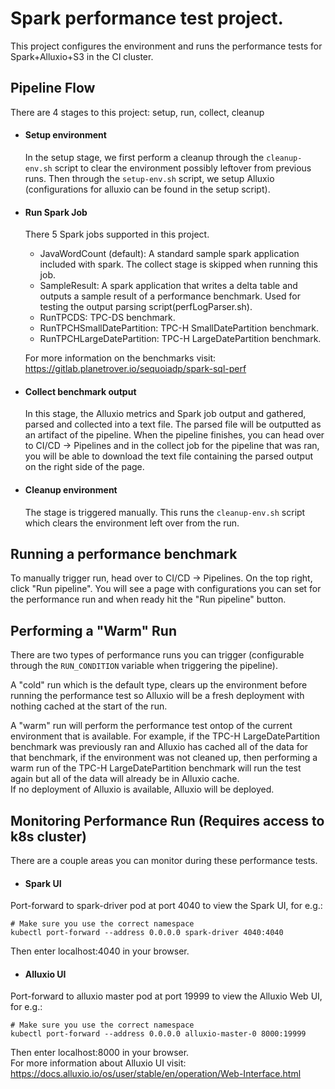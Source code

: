 # Spark performance test project.

This project configures the environment and runs the performance tests for Spark+Alluxio+S3 in the CI cluster.

## Pipeline Flow
There are 4 stages to this project: setup, run, collect, cleanup

- #### Setup environment
    In the setup stage, we first perform a cleanup through the `cleanup-env.sh` script to clear the environment possibly leftover from previous runs. Then through the `setup-env.sh` script, we setup Alluxio (configurations for alluxio can be found in the setup script).

- #### Run Spark Job
    There 5 Spark jobs supported in this project.  
    - JavaWordCount (default): A standard sample spark application included with spark. The collect stage is skipped when running this job.
    - SampleResult: A spark application that writes a delta table and outputs a sample result of a performance benchmark. Used for testing the output parsing script(perfLogParser.sh).
    - RunTPCDS: TPC-DS benchmark.
    - RunTPCHSmallDatePartition: TPC-H SmallDatePartition benchmark.
    - RunTPCHLargeDatePartition: TPC-H LargeDatePartition benchmark.  

    For more information on the benchmarks visit: https://gitlab.planetrover.io/sequoiadp/spark-sql-perf  

- #### Collect benchmark output
    In this stage, the Alluxio metrics and Spark job output and gathered, parsed and collected into a text file. The parsed file will be outputted as an artifact of the pipeline. When the pipeline finishes, you can head over to CI/CD -> Pipelines and in the collect job for the pipeline that was ran, you will be able to download the text file containing the parsed output on the right side of the page.

- #### Cleanup environment
    The stage is triggered manually. This runs the `cleanup-env.sh` script which clears the environment left over from the run.

## Running a performance benchmark
To manually trigger run, head over to CI/CD -> Pipelines. On the top right, click "Run pipeline". You will see a page with configurations you can set for the performance run and when ready hit the "Run pipeline" button.

## Performing a "Warm" Run
There are two types of performance runs you can trigger (configurable through the `RUN_CONDITION` variable when triggering the pipeline).  

A "cold" run which is the default type, clears up the environment before running the performance test so Alluxio will be a fresh deployment with nothing cached at the start of the run.  

A "warm" run will perform the performance test ontop of the current environment that is available. For example, if the TPC-H LargeDatePartition benchmark was previously ran and Alluxio has cached all of the data for that benchmark, if the environment was not cleaned up, then performing a warm run of the TPC-H LargeDatePartition benchmark will run the test again but all of the data will already be in Alluxio cache.  
If no deployment of Alluxio is available, Alluxio will be deployed.


## Monitoring Performance Run (Requires access to k8s cluster)
There are a couple areas you can monitor during these performance tests.  
- #### Spark UI
Port-forward to spark-driver pod at port 4040 to view the Spark UI, for e.g.:
```
# Make sure you use the correct namespace
kubectl port-forward --address 0.0.0.0 spark-driver 4040:4040  
```
Then enter localhost:4040 in your browser.  

- #### Alluxio UI
Port-forward to alluxio master pod at port 19999 to view the Alluxio Web UI, for e.g.:
```
# Make sure you use the correct namespace
kubectl port-forward --address 0.0.0.0 alluxio-master-0 8000:19999  
```
Then enter localhost:8000 in your browser.  
For more information about Alluxio UI visit: https://docs.alluxio.io/os/user/stable/en/operation/Web-Interface.html
